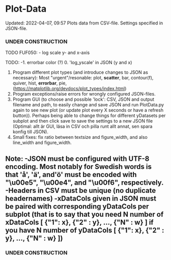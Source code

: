 # Plot-Data
Updated: 2022-04-07, 09:57
Plots data from CSV-file.
Settings specified in JSON-file.
### UNDER CONSTRUCTION ###


TODO FUF050:
    - log scale y- and x-axis

TODO:
-1. errorbar color (?)
0. 'log_yscale' in JSON (y and x) 
1. Program different plot types (and introduce changes to JSON as necessary):
    Most "urgent"/resonable:  plot, **scatter**, bar, contour(f), quiver, hist, **errorbar**, pie, (https://matplotlib.org/devdocs/plot_types/index.html) 
2. Program exceptions/raise errors for wrongly configured JSON-files.
3. Program GUI (to choose and possible 'lock': CSV, JSON and output filename and path, to easily change and save JSON and run PlotData.py again to see new plot (or update plot every X seconds or have a refresh button)). Perhaps being able to change things for different yDatasets per subplot and then click save to save the settings to a new JSON file (Optimal: allt är GUI, läsa in CSV och pilla runt allt annat, sen spara konfig till JSON).
4. Small fixes: fix ratio between textsize and figure_width, and also line_width and figure_width.


Note:
-JSON must be configured with UTF-8 encoding. Most notably for Swedish words is that 'å', 'ä', and'ö' must be encoded with "\u00e5", "\u00e4", and "\u00f6", respectively.
 -Headers in CSV must be unique (no duplicate headernames)
 -xDataCols given in JSON must be paired with corresponding yDataCols per subplot (that is to say that you need N number of xDataCols [ {"1": x}, {"2" : y}, ..., {"N" : w} ] if you have N number of yDataCols [ {"1": x}, {"2" : y}, ..., {"N" : w} ])
 - 
### UNDER CONSTRUCTION ###
